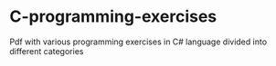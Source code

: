 # C-programming-exercises
Pdf with various programming exercises in C# language divided into different categories
